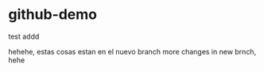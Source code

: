 # github-demo
test
addd

hehehe, estas cosas estan en el nuevo branch more changes in new brnch, hehe